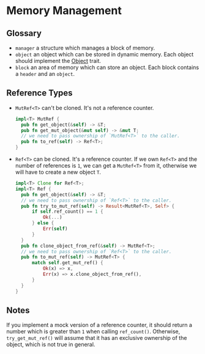 # Memory Management

## Glossary

- `manager` a structure which manages a block of memory.
- `object` an object which can be stored in dynamic memory. Each object should implement the [Object](./object.rs#L10) trait.
- `block` an area of memory which can store an object. Each block contains a `header` and an `object`.

## Reference Types

- `MutRef<T>` can't be cloned. It's not a reference counter.
  ```rust
  impl<T> MutRef {
    pub fn get_object(&self) -> &T;
    pub fn get_mut_object(&mut self) -> &mut T;
    // we need to pass ownership of `MutRef<T>` to the caller.
    pub fn to_ref(self) -> Ref<T>;
  }
  ```
- `Ref<T>` can be cloned. It's a reference counter. If we own `Ref<T>` and the number of references is `1`, we can get a `MutRef<T>` from it, otherwise we will have to create a new object `T`.
  ```rust
  impl<T> Clone for Ref<T>;
  impl<T> Ref {
    pub fn get_object(&self) -> &T;
    // we need to pass ownership of `Ref<T>` to the caller.
    pub fn try_to_mut_ref(self) -> Result<MutRef<T>, Self> {
        if self.ref_count() == 1 {
            Ok(...)
        } else {
            Err(self)
        }
    }
    pub fn clone_object_from_ref(&self) -> MutRef<T>;
    // we need to pass ownership of `Ref<T>` to the caller.
    pub fn to_mut_ref(self) -> MutRef<T> {
        match self.get_mut_ref() {
            Ok(x) => x,
            Err(x) => x.clone_object_from_ref(),
        }
    }
  }
  ```

## Notes

If you implement a mock version of a reference counter, it should return a number which is greater than `1` when calling `ref_count()`. Otherwise, `try_get_mut_ref()` will assume that it has an exclusive ownership of the object, which is not true in general.
